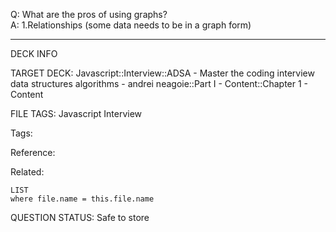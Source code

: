 Q: What are the pros of using graphs?  
A: 1.Relationships (some data needs to be in a graph form)
<!--ID: 1690376046140-->

---

DECK INFO

TARGET DECK: Javascript::Interview::ADSA - Master the coding interview data structures algorithms - andrei neagoie::Part I - Content::Chapter 1 - Content

FILE TAGS: Javascript Interview

Tags:

Reference:

Related:

```dataview
LIST
where file.name = this.file.name
```

QUESTION STATUS: Safe to store